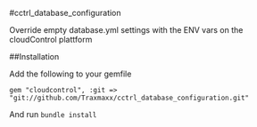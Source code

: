 #cctrl_database_configuration

Override empty database.yml settings with the ENV vars on the cloudControl plattform

##Installation

Add the following to your gemfile 
~~~
gem "cloudcontrol", :git => "git://github.com/Traxmaxx/cctrl_database_configuration.git"
~~~

And run `bundle install`